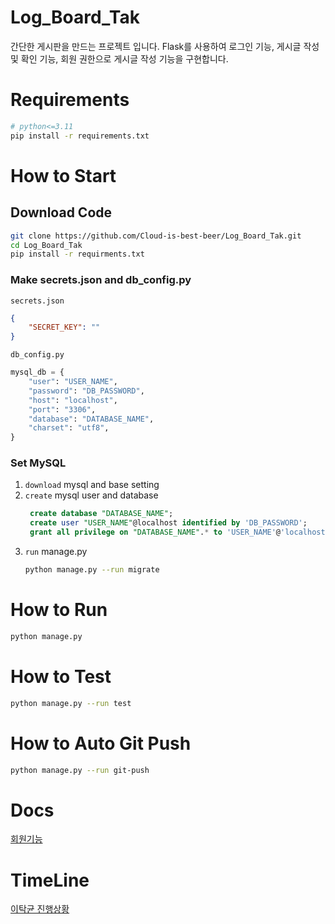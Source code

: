 # Log_Board_Tak
간단한 게시판을 만드는 프로젝트 입니다. Flask를 사용하여 로그인 기능, 게시글 작성 및 확인 기능, 회원 권한으로 게시글 작성 기능을 구현합니다.

# Requirements
```bash
# python<=3.11
pip install -r requirements.txt
```

# How to Start

## Download Code
```bash
git clone https://github.com/Cloud-is-best-beer/Log_Board_Tak.git
cd Log_Board_Tak
pip install -r requirments.txt
```

### Make secrets.json and db_config.py
`secrets.json`
```json
{
    "SECRET_KEY": ""
}
```

`db_config.py`
```python
mysql_db = {
    "user": "USER_NAME",
    "password": "DB_PASSWORD",
    "host": "localhost",
    "port": "3306",
    "database": "DATABASE_NAME",
    "charset": "utf8",
}
```

### Set MySQL
1. `download` mysql and base setting
2. `create` mysql user and database
   ```sql
    create database "DATABASE_NAME";
    create user "USER_NAME"@localhost identified by 'DB_PASSWORD';
    grant all privilege on "DATABASE_NAME".* to 'USER_NAME'@'localhost';
   ```
3. `run` manage.py
    ```bash
    python manage.py --run migrate
    ```

# How to Run
```bash
python manage.py
```

# How to Test
```bash
python manage.py --run test
```

# How to Auto Git Push
```bash
python manage.py --run git-push
```

# Docs

[회원기능](https://github.com/Cloud-is-best-beer/Log_Board_Tak/blob/main/Applications/README.md)


# TimeLine

[이탁균 진행상황](https://docs.google.com/spreadsheets/d/1lDSmwstYR6058RaqRJcVM6E0k69j6pXSGbfq7WrgrpE/edit#gid=386990213)